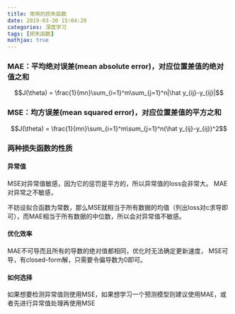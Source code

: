 ```yaml
---
title: 常用的损失函数
date: 2019-03-30 15:04:20
categories: 深度学习
tags: [损失函数]
mathjax: true
---
```

### MAE：平均绝对误差(mean absolute error)，对应位置差值的绝对值之和

$$J(\theta) = \frac{1}{mn}\sum_{i=1}^m\sum_{j=1}^n|\hat y_{ij}-y_{ij}|$$ 

### MSE：均方误差(mean squared error)，对应位置差值的平方之和

$$J(\theta) = \frac{1}{mn}\sum_{i=1}^m\sum_{j=1}^n(\hat y_{ij}-y_{ij})^2$$

### 两种损失函数的性质

#### 异常值
MSE对异常值敏感，因为它的惩罚是平方的，所以异常值的loss会非常大。 
MAE对异常之不敏感，

不妨设拟合函数为常数，那么MSE就相当于所有数据的均值（列出loss对c求导即可），而MAE相当于所有数据的中位数，所以会对异常值不敏感。

#### 优化效率
MAE不可导而且所有的导数的绝对值都相同，优化时无法确定更新速度， 
MSE可导，有closed-form解，只需要令偏导数为0即可。

#### 如何选择
如果想要检测异常值则使用MSE，如果想学习一个预测模型则建议使用MAE，或者先进行异常值处理再使用MSE
